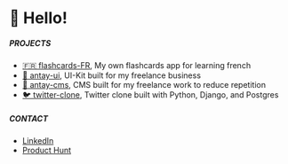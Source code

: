 # 🎃 Hello! 

##### PROJECTS

- [🇫🇷 flashcards-FR](https://github.com/demirantay/flashcards-FR), My own flashcards app for learning french
- [🚜 antay-ui](https://github.com/demirantay/antay-ui), UI-Kit built for my freelance business
- [📝 antay-cms](https://github.com/demirantay/antay-cms), CMS built for my freelance work to reduce repetition
- [🐦 twitter-clone](https://github.com/demirantay/twitter-clone), Twitter clone built with Python, Django, and Postgres

##### CONTACT

- [LinkedIn](https://www.linkedin.com/in/demirantay/)
- [Product Hunt](https://www.producthunt.com/@demir_antay)
